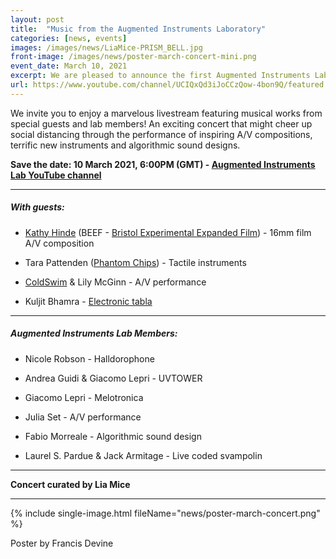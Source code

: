 ```yaml
---
layout: post
title:  "Music from the Augmented Instruments Laboratory"
categories: [news, events]
images: /images/news/LiaMice-PRISM_BELL.jpg
front-image: /images/news/poster-march-concert-mini.png
event_date: March 10, 2021
excerpt: We are pleased to announce the first Augmented Instruments Laboratory online concert!
url: https://www.youtube.com/channel/UCIQxQd3iJoCCzQow-4bon9Q/featured
---
```


We invite you to enjoy a marvelous livestream featuring musical works from special guests and lab members! An exciting concert that might cheer up social distancing through the performance of inspiring A/V compositions, terrific new instruments and algorithmic sound designs.

**Save the date: 10 March 2021, 6:00PM (GMT) - [Augmented Instruments Lab YouTube channel](https://www.youtube.com/channel/UCIQxQd3iJoCCzQow-4bon9Q/featured)**

---------------------

##### With guests:

- [Kathy Hinde](http://kathyhinde.co.uk/) (BEEF - [Bristol Experimental Expanded Film](http://www.beefbristol.org/)) - 16mm film A/V composition

- Tara Pattenden ([Phantom Chips](https://www.phantomchips.com/)) - Tactile instruments

- [ColdSwim](https://eskertapes.bandcamp.com/album/entropy-esker02-2) & Lily McGinn - A/V performance

- Kuljit Bhamra - [Electronic tabla](https://keda.co.uk/electronic-tabla/)

---------------------

##### Augmented Instruments Lab Members:

- Nicole Robson - Halldorophone

- Andrea Guidi & Giacomo Lepri - UVTOWER

- Giacomo Lepri - Melotronica

- Julia Set - A/V performance

- Fabio Morreale - Algorithmic sound design

- Laurel S. Pardue & Jack Armitage - Live coded svampolin

---------------------

**Concert curated by Lia Mice**

---------------------

{% include single-image.html fileName="news/poster-march-concert.png" %}

Poster by Francis Devine
